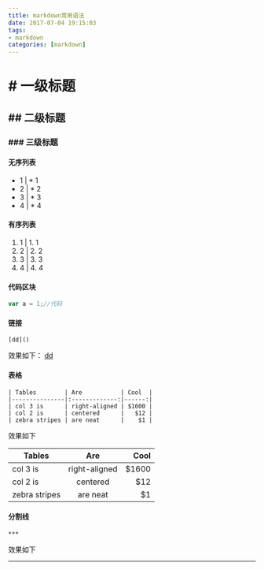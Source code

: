 ```yaml
---
title: markdown常用语法
date: 2017-07-04 19:15:03
tags: 
- markdown
categories: [markdown]
---
```


# # 一级标题
## ## 二级标题
### ### 三级标题

#### 无序列表
*  1 | * 1
*  2 | * 2
*  3 | * 3
*  4 | * 4

#### 有序列表
1. 1 | 1. 1
2. 2 | 2. 2
3. 3 | 3. 3
4. 4 | 4. 4

#### 代码区块

```javascript
var a = 1;//代码
```



#### 链接
```
[dd]()
```
效果如下：
[dd]()

#### 表格
```
| Tables        | Are           | Cool  |
|---------------|:-------------:|------:|
| col 3 is      | right-aligned | $1600 |
| col 2 is      | centered      |   $12 |
| zebra stripes | are neat      |    $1 |
```
效果如下

| Tables        | Are           | Cool  |
|---------------|:-------------:|------:|
| col 3 is      | right-aligned | $1600 |
| col 2 is      | centered      |   $12 |
| zebra stripes | are neat      |    $1 |

#### 分割线
```
***
```
效果如下
***